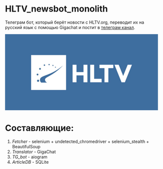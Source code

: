 # HLTV_newsbot_monolith
 Телеграм бот, который берёт новости с HLTV.org, переводит их на русский язык с помощью Gigachat и постит в [телеграм канал](https://t.me/HLTV_newsbot_dev).
 
![hltv logo](logo.jpg)

# Составляющие:
1. *Fetcher* - selenium + undetected_chromedriver + selenium_stealth + BeautifulSoup
2. *Translator* - GigaChat
3. *TG_bot* - aiogram
4. *ArticleDB* - SQLite
